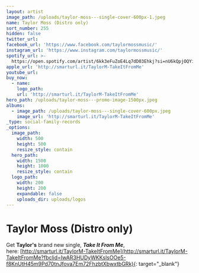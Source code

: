 ```yaml
---
layout: artist
image_path: /uploads/taylor-moss---single-cover-600px-1.jpeg
name: Taylor Moss (Distro only)
sort_number: 255
hidden: false
twitter_url:
facebook_url: 'https://www.facebook.com/taylormossmusic/'
instagram_url: 'https://www.instagram.com/taylormossmusic/'
spotify_url: >-
  https://open.spotify.com/artist/6kk3eFuZoE4Lq7dD03Ehkj?si=nU6kQpjOQYi_MTr9CLa7mg
apple_url: 'http://smarturl.it/TaylorM-TakeItFromMe'
youtube_url:
buy_now:
  - name:
    logo_path:
    url: 'http://smarturl.it/TaylorM-TakeItFromMe'
hero_path: /uploads/taylor-moss---promo-image-1500px.jpeg
albums:
  - image_path: /uploads/taylor-moss---single-cover-600px.jpeg
    image_url: 'http://smarturl.it/TaylorM-TakeItFromMe'
_type: social-family-records
_options:
  image_path:
    width: 500
    height: 500
    resize_style: contain
  hero_path:
    width: 1500
    height: 1000
    resize_style: contain
  logo_path:
    width: 200
    height: 200
    expandable: false
    uploads_dir: uploads/logos
---
```


# **Taylor Moss (Distro only)**

Get **Taylor's** brand new single, ***Take It From Me***, here: [http://smarturl.it/TaylorM-TakeItFromMe](http://smarturl.it/TaylorM-TakeItFromMe?fbclid=IwAR3HUDyWKKslsOOe5-f8KnUtH45m9Pd70tnJfova7Em72FhzbtXbwxtbGRk){: target="_blank"}